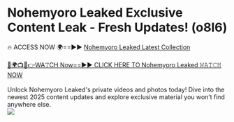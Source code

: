 # Nohemyoro Leaked Exclusive Content Leak - Fresh Updates! (o8l6)

🔥 ACCESS NOW 🌍==►► <a href="https://tinyurl.com/kvy9nzfs" rel="nofollow">Nohemyoro Leaked Latest Collection</a>
<br><br>
[🔴🌍📺📱👉WA𝚃CH Now==►► CLICK HERE TO Nohemyoro Leaked 𝚆𝙰𝚃𝙲𝙷 NOW](https://tinyurl.com/kvy9nzfs)
<br><br>
Unlock Nohemyoro Leaked's private videos and photos today! Dive into the newest 2025 content updates and explore exclusive material you won’t find anywhere else.
<br>
<a href="https://tinyurl.com/kvy9nzfs" rel="nofollow" data-target="animated-image.originalLink"><img src="https://camo.githubusercontent.com/8a4f000d20f83aca3bf7ec5f350d767afa0574a8a352519fd8cfa583a6f93a33/68747470733a2f2f692e696d6775722e636f6d2f644a486b345a712e676966" data-canonical-src="https://i.imgur.com/dJHk4Zq.gif" style="max-width: 100%; display: inline-block;" data-target="animated-image.originalImage"></a>
<br>
